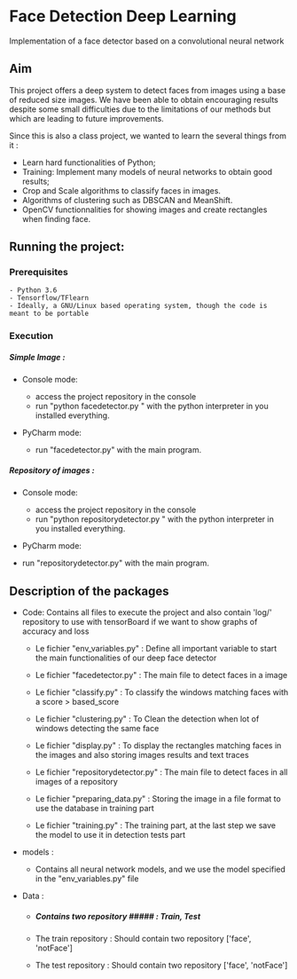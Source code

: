 # Face Detection Deep Learning
Implementation of a face detector based on a convolutional neural network


## Aim

This project offers a deep system to detect faces from images using a base of reduced size images. We have been able to obtain encouraging results despite some small difficulties due to the limitations of our methods but which are leading to future improvements.

Since this is also a class project, we wanted to learn the several things from it :

- Learn hard functionalities of Python; 
- Training: Implement many models of neural networks to obtain good results; 
- Crop and Scale algorithms to classify faces in images.
- Algorithms of clustering such as DBSCAN and MeanShift.
- OpenCV functionnalities for showing images and create rectangles when finding face.

## Running the project:

### Prerequisites

	- Python 3.6
	- Tensorflow/TFlearn
	- Ideally, a GNU/Linux based operating system, though the code is meant to be portable
  

### Execution

##### Simple Image :

- Console mode:
	+ access the project repository in the console  
	+ run "python facedetector.py <image-src-location> <repository-to-store-image>" with the python interpreter in you installed 		everything.

- PyCharm mode:
  + run "facedetector.py" with the main program.
  
##### Repository of images :
 
 - Console mode:
	+ access the project repository in the console  
	+ run "python repositorydetector.py <repository-src-location> <repository-to-store-images>" with the python interpreter in you 		installed everything.

 - PyCharm mode:
  + run "repositorydetector.py" with the main program.
  
## Description of the packages

+ Code: Contains all files to execute the project and also contain 'log/' repository to use with tensorBoard if we want to show graphs 		of accuracy and loss

  - Le fichier "env_variables.py" : Define all important variable to start the main functionalities of our deep face detector

  - Le fichier "facedetector.py" : The main file to detect faces in a image
  
  - Le fichier "classify.py" : To classify the windows matching faces with a score > based_score
  
  - Le fichier "clustering.py" : To Clean the detection when lot of windows detecting the same face
  
  - Le fichier "display.py" : To display the rectangles matching faces in the images and also storing images results and text traces

  - Le fichier "repositorydetector.py" : The main file to detect faces in all images of a repository 

  - Le fichier "preparing_data.py" : Storing the image in a file format to use the database in training part
  
  - Le fichier "training.py" : The training part, at the last step we save the model to use it in detection tests part

+ models :

	- Contains all neural network models, and we use the model specified in the "env_variables.py" file

+ Data :

  - ##### Contains two repository ##### : Train, Test

  - The train repository : Should contain two repository ['face', 'notFace']
  
  - The test repository : Should contain two repository ['face', 'notFace']

 
 
  
  
  
  
  
  
